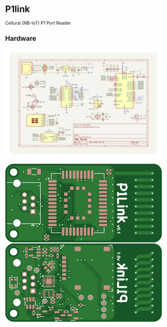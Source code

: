 # P1link
Cellural (NB-IoT) P1 Port Reader

## Hardware
[![Schematic](res/schematic.png)](res/schematic.pdf "View Schematic")

![PCB Top](res/pcb_top.png "PCB Top")
![PCB Bottom](res/pcb_bottom.png "PCB Bottom")
